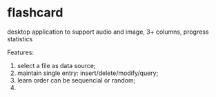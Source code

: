 # flashcard
desktop application to support audio and image, 3+ columns, progress statistics

Features:
1. select a file as data source;
2. maintain single entry: insert/delete/modify/query;
3. learn order can be sequencial or random;
4. 
